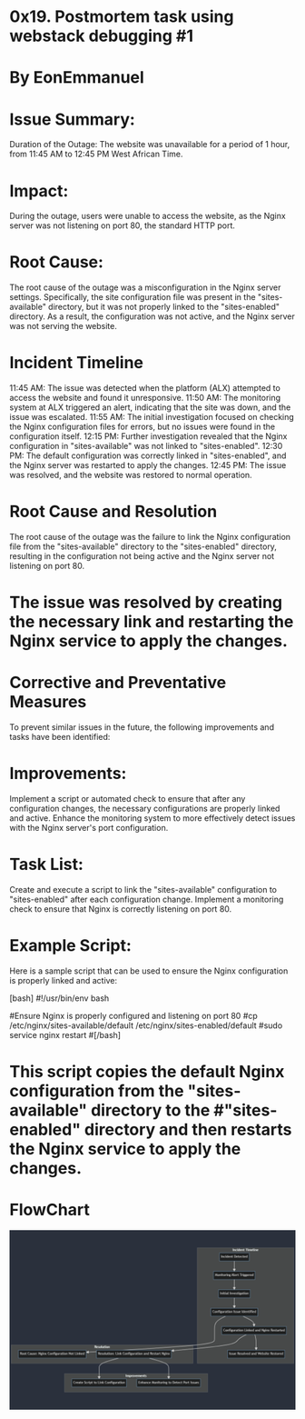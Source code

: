 # 0x19. Postmortem task using webstack debugging #1 
# By EonEmmanuel

# Issue Summary:
Duration of the Outage: The website was unavailable for a period of 1 hour, from 11:45 AM to 12:45 PM West African Time.

# Impact:
During the outage, users were unable to access the website, as the Nginx server was not listening on port 80, the standard HTTP port.

# Root Cause:
The root cause of the outage was a misconfiguration in the Nginx server settings. Specifically, the site configuration file was present in the "sites-available" directory, but it was not properly linked to the "sites-enabled" directory. As a result, the configuration was not active, and the Nginx server was not serving the website.

# Incident Timeline
11:45 AM: The issue was detected when the platform (ALX) attempted to access the website and found it unresponsive.
11:50 AM: The monitoring system at ALX triggered an alert, indicating that the site was down, and the issue was escalated.
11:55 AM: The initial investigation focused on checking the Nginx configuration files for errors, but no issues were found in the configuration itself.
12:15 PM: Further investigation revealed that the Nginx configuration in "sites-available" was not linked to "sites-enabled".
12:30 PM: The default configuration was correctly linked in "sites-enabled", and the Nginx server was restarted to apply the changes.
12:45 PM: The issue was resolved, and the website was restored to normal operation.

# Root Cause and Resolution
The root cause of the outage was the failure to link the Nginx configuration file from the "sites-available" directory to the "sites-enabled" directory, resulting in the configuration not being active and the Nginx server not listening on port 80.

# The issue was resolved by creating the necessary link and restarting the Nginx service to apply the changes.

# Corrective and Preventative Measures
To prevent similar issues in the future, the following improvements and tasks have been identified:

# Improvements:

Implement a script or automated check to ensure that after any configuration changes, the necessary configurations are properly linked and active.
Enhance the monitoring system to more effectively detect issues with the Nginx server's port configuration.

# Task List:

Create and execute a script to link the "sites-available" configuration to "sites-enabled" after each configuration change.
Implement a monitoring check to ensure that Nginx is correctly listening on port 80.

# Example Script:
Here is a sample script that can be used to ensure the Nginx configuration is properly linked and active:

[bash]
#!/usr/bin/env bash

#Ensure Nginx is properly configured and listening on port 80
#cp /etc/nginx/sites-available/default /etc/nginx/sites-enabled/default
#sudo service nginx restart
#[/bash]

# This script copies the default Nginx configuration from the "sites-available" directory to the #"sites-enabled" directory and then restarts the Nginx service to apply the changes.


# FlowChart
![Nginx Configuration Flow](./flowchart.png)
